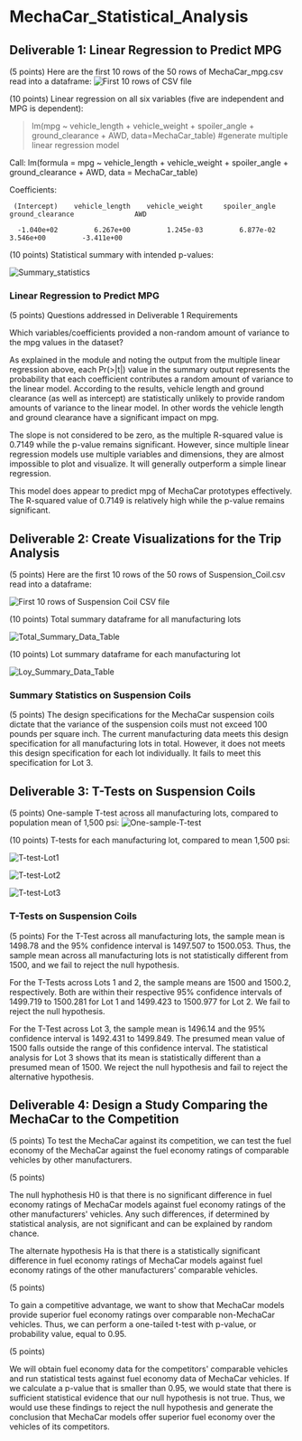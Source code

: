 # MechaCar_Statistical_Analysis
## Deliverable 1: Linear Regression to Predict MPG

(5 points) Here are the first 10 rows of the 50 rows of MechaCar_mpg.csv read into a dataframe:
![First 10 rows of CSV file](MechaCar_mpg_data_frame_first_10_rows.png)

(10 points) Linear regression on all six variables (five are independent and MPG is dependent):
> lm(mpg ~ vehicle_length + vehicle_weight + spoiler_angle + ground_clearance + AWD, data=MechaCar_table) #generate multiple linear regression model

Call:
lm(formula = mpg ~ vehicle_length + vehicle_weight + spoiler_angle + ground_clearance + AWD, data = MechaCar_table)

Coefficients:
     
     (Intercept)    vehicle_length    vehicle_weight     spoiler_angle  ground_clearance               AWD
      
      -1.040e+02         6.267e+00         1.245e-03         6.877e-02         3.546e+00         -3.411e+00

(10 points) Statistical summary with intended p-values:

![Summary_statistics](Summary_statistics.png)
### Linear Regression to Predict MPG
(5 points) Questions addressed in Deliverable 1 Requirements</p>
Which variables/coefficients provided a non-random amount of variance to the mpg values in the dataset?

As explained in the module and noting the output from the multiple linear regression above, each Pr(>|t|) value in the summary output represents the probability that each coefficient contributes a random amount of variance to the linear model. According to the results, vehicle length and ground clearance (as well as intercept) are statistically unlikely to provide random amounts of variance to the linear model. In other words the vehicle length and ground clearance have a significant impact on mpg. 

The slope is not considered to be zero, as the multiple R-squared value is 0.7149 while the p-value remains significant. However, since multiple linear regression models use multiple variables and dimensions, they are almost impossible to plot and visualize. It will generally outperform a simple linear regression.

This model does appear to predict mpg of MechaCar prototypes effectively. The R-squared value of 0.7149 is relatively high while the p-value remains significant.

## Deliverable 2: Create Visualizations for the Trip Analysis

(5 points) Here are the first 10 rows of the 50 rows of Suspension_Coil.csv read into a dataframe:

![First 10 rows of Suspension Coil CSV file](Suspension_Coil_df.png)

(10 points) Total summary dataframe for all manufacturing lots

![Total_Summary_Data_Table](TotalSummaryDataTable.png)

(10 points) Lot summary dataframe for each manufacturing lot

![Loy_Summary_Data_Table](LotSummaryDataTable.png)

### Summary Statistics on Suspension Coils

(5 points) The design specifications for the MechaCar suspension coils dictate that the variance of the suspension coils must not exceed 100 pounds per square inch. The current manufacturing data meets this design specification for all manufacturing lots in total. However, it does not meets this design specification for each lot individually. It fails to meet this specification for Lot 3.

## Deliverable 3: T-Tests on Suspension Coils

(5 points) One-sample T-test across all manufacturing lots, compared to population mean of 1,500 psi:
![One-sample-T-test](One-sample-T-test.png)

(10 points) T-tests for each manufacturing lot, compared to mean 1,500 psi:

![T-test-Lot1](T-test-Lot1.png)

![T-test-Lot2](T-test-Lot2.png)

![T-test-Lot3](T-test-Lot3.png)

### T-Tests on Suspension Coils

(5 points) For the T-Test across all manufacturing lots, the sample mean is 1498.78 and the 95% confidence interval is 1497.507 to 1500.053. Thus, the sample mean across all manufacturing lots is not statistically different from 1500, and we fail to reject the null hypothesis.

For the T-Tests across Lots 1 and 2, the sample means are 1500 and 1500.2, respectively. Both are within their respective 95% confidence intervals of 1499.719 to 1500.281 for Lot 1 and 1499.423 to 1500.977 for Lot 2. We fail to reject the null hypothesis.

For the T-Test across Lot 3, the sample mean is 1496.14 and the 95% confidence interval is 1492.431 to 1499.849. The presumed mean value of 1500 falls outside the range of this confidence interval. The statistical analysis for Lot 3 shows that its mean is statistically different than a presumed mean of 1500. We reject the null hypothesis and fail to reject the alternative hypothesis.

## Deliverable 4: Design a Study Comparing the MechaCar to the Competition
(5 points) To test the MechaCar against its competition, we can test the fuel economy of the MechaCar against the fuel economy ratings of comparable vehicles by other manufacturers.

(5 points)

The null hyphothesis H0 is that there is no significant difference in fuel economy ratings of MechaCar models against fuel economy ratings of the other manufacturers' vehicles. Any such differences, if determined by statistical analysis, are not significant and can be explained by random chance.

The alternate hypothesis Ha is that there is a statistically significant difference in fuel economy ratings of MechaCar models against fuel economy ratings of the other manufacturers' comparable vehicles.

(5 points)

To gain a competitive advantage, we want to show that MechaCar models provide superior fuel economy ratings over comparable non-MechaCar vehicles. Thus, we can perform a one-tailed t-test with p-value, or probability value, equal to 0.95.

(5 points)

We will obtain fuel economy data for the competitors' comparable vehicles and run statistical tests against fuel economy data of MechaCar vehicles. If we calculate a p-value that is smaller than 0.95, we would state that there is sufficient statistical evidence that our null hypothesis is not true. Thus, we would use these findings to reject the null hypothesis and generate the conclusion that MechaCar models offer superior fuel economy over the vehicles of its competitors.
